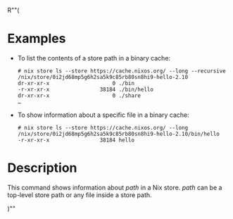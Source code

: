 R""(

# Examples

* To list the contents of a store path in a binary cache:

  ```console
  # nix store ls --store https://cache.nixos.org/ --long --recursive /nix/store/0i2jd68mp5g6h2sa5k9c85rb80sn8hi9-hello-2.10
  dr-xr-xr-x                    0 ./bin
  -r-xr-xr-x                38184 ./bin/hello
  dr-xr-xr-x                    0 ./share
  …
  ```

* To show information about a specific file in a binary cache:

  ```console
  # nix store ls --store https://cache.nixos.org/ --long /nix/store/0i2jd68mp5g6h2sa5k9c85rb80sn8hi9-hello-2.10/bin/hello
  -r-xr-xr-x                38184 hello
  ```

# Description

This command shows information about *path* in a Nix store. *path* can
be a top-level store path or any file inside a store path.

)""
